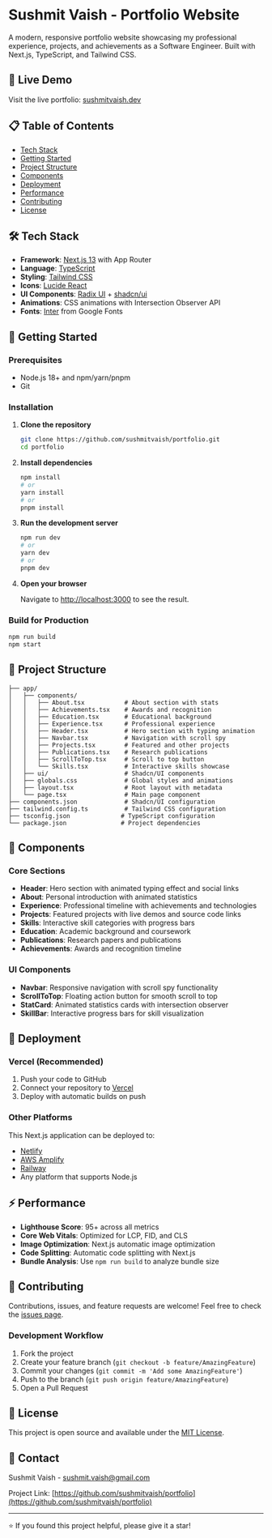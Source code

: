 # Sushmit Vaish - Portfolio Website

A modern, responsive portfolio website showcasing my professional experience, projects, and achievements as a Software Engineer. Built with Next.js, TypeScript, and Tailwind CSS.

## 🌟 Live Demo

Visit the live portfolio: [sushmitvaish.dev](https://sushmitvaish.dev)

## 📋 Table of Contents

- [Tech Stack](#tech-stack)
- [Getting Started](#getting-started)
- [Project Structure](#project-structure)
- [Components](#components)
- [Deployment](#deployment)
- [Performance](#performance)
- [Contributing](#contributing)
- [License](#license)

## 🛠 Tech Stack

- **Framework**: [Next.js 13](https://nextjs.org/) with App Router
- **Language**: [TypeScript](https://www.typescriptlang.org/)
- **Styling**: [Tailwind CSS](https://tailwindcss.com/)
- **Icons**: [Lucide React](https://lucide.dev/)
- **UI Components**: [Radix UI](https://www.radix-ui.com/) + [shadcn/ui](https://ui.shadcn.com/)
- **Animations**: CSS animations with Intersection Observer API
- **Fonts**: [Inter](https://fonts.google.com/specimen/Inter) from Google Fonts

## 🚀 Getting Started

### Prerequisites

- Node.js 18+ and npm/yarn/pnpm
- Git

### Installation

1. **Clone the repository**
   ```bash
   git clone https://github.com/sushmitvaish/portfolio.git
   cd portfolio
   ```

2. **Install dependencies**
   ```bash
   npm install
   # or
   yarn install
   # or
   pnpm install
   ```

3. **Run the development server**
   ```bash
   npm run dev
   # or
   yarn dev
   # or
   pnpm dev
   ```

4. **Open your browser**
   
   Navigate to [http://localhost:3000](http://localhost:3000) to see the result.

### Build for Production

```bash
npm run build
npm start
```

## 📁 Project Structure

```
├── app/
│   ├── components/
│   │   ├── About.tsx           # About section with stats
│   │   ├── Achievements.tsx    # Awards and recognition
│   │   ├── Education.tsx       # Educational background
│   │   ├── Experience.tsx      # Professional experience
│   │   ├── Header.tsx          # Hero section with typing animation
│   │   ├── Navbar.tsx          # Navigation with scroll spy
│   │   ├── Projects.tsx        # Featured and other projects
│   │   ├── Publications.tsx    # Research publications
│   │   ├── ScrollToTop.tsx     # Scroll to top button
│   │   └── Skills.tsx          # Interactive skills showcase
│   ├── ui/                     # Shadcn/UI components
│   ├── globals.css             # Global styles and animations
│   ├── layout.tsx              # Root layout with metadata
│   └── page.tsx                # Main page component
├── components.json             # Shadcn/UI configuration
├── tailwind.config.ts          # Tailwind CSS configuration
├── tsconfig.json              # TypeScript configuration
└── package.json               # Project dependencies
```

## 🧩 Components

### Core Sections

- **Header**: Hero section with animated typing effect and social links
- **About**: Personal introduction with animated statistics
- **Experience**: Professional timeline with achievements and technologies
- **Projects**: Featured projects with live demos and source code links
- **Skills**: Interactive skill categories with progress bars
- **Education**: Academic background and coursework
- **Publications**: Research papers and publications
- **Achievements**: Awards and recognition timeline

### UI Components

- **Navbar**: Responsive navigation with scroll spy functionality
- **ScrollToTop**: Floating action button for smooth scroll to top
- **StatCard**: Animated statistics cards with intersection observer
- **SkillBar**: Interactive progress bars for skill visualization



## 🚀 Deployment

### Vercel (Recommended)

1. Push your code to GitHub
2. Connect your repository to [Vercel](https://vercel.com/)
3. Deploy with automatic builds on push

### Other Platforms

This Next.js application can be deployed to:
- [Netlify](https://netlify.com)
- [AWS Amplify](https://aws.amazon.com/amplify/)
- [Railway](https://railway.app/)
- Any platform that supports Node.js

## ⚡ Performance

- **Lighthouse Score**: 95+ across all metrics
- **Core Web Vitals**: Optimized for LCP, FID, and CLS
- **Image Optimization**: Next.js automatic image optimization
- **Code Splitting**: Automatic code splitting with Next.js
- **Bundle Analysis**: Use `npm run build` to analyze bundle size

## 🤝 Contributing

Contributions, issues, and feature requests are welcome! Feel free to check the [issues page](https://github.com/sushmitvaish/portfolio/issues).

### Development Workflow

1. Fork the project
2. Create your feature branch (`git checkout -b feature/AmazingFeature`)
3. Commit your changes (`git commit -m 'Add some AmazingFeature'`)
4. Push to the branch (`git push origin feature/AmazingFeature`)
5. Open a Pull Request

## 📄 License

This project is open source and available under the [MIT License](LICENSE).

## 📧 Contact

Sushmit Vaish - [sushmit.vaish@gmail.com](mailto:sushmit.vaish@gmail.com)

Project Link: [https://github.com/sushmitvaish/portfolio](https://github.com/sushmitvaish/portfolio)

---

⭐ If you found this project helpful, please give it a star!
